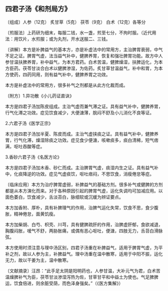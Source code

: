 ## 四君子汤《和剂局方》

〔组成〕人参（12克） 炙甘草（5克） 茯苓（9克） 白术（12克）各等分

〔煎服法〕上药研为细末，每服二钱，水一盏，煎至七分，不拘时服。（近代用法：用饮片，水煎服；或为丸剂，开水送服二、三钱。

〔讲解〕本方是补脾益气的基本方，亦是补虚法中的常用方，主治脾胃衰弱，中气不足之证。脾胃气虚，法当益气补中，健脾养胃，恢复和强壮脾胃功能。故方中人参甘温扶脾养胃，补中益气，为本方君药。白术苦温，健脾燥湿，扶脾运化，为本方臣药。茯苓甘淡合白术以健脾渗湿，为佐药。炙甘草甘温益气，补中和胃，为本方使药，四药同用，则有益气补中，健脾养胃之功效。

本方是补虚法中的常用方，很多补气之剂都是从此方化裁而成。

〔附方〕1.异功散《小儿药证直诀》

本方是四君子汤加陈皮组成。主治气虚而兼气滞之证。具有益气补中，健脾养胃，行气化滞之功效。症见饮食减少，大便溏薄，脘闷不舒及小儿消化不良等证。

2.六君子汤《医学正宗》

本方是四君子汤加半夏、陈皮而成。主治气虚挟痰之证。具有益气补中，健脾养胃，行气化滞，燥湿除痰之功效。症见食少便溏，咳嗽痰多，痰白清稀，短气痞满，呕吐吞酸等症。

3.香砂六君子汤《名医方论》

本方是四君子汤加木香、砂仁而成。主治脾胃气虚，痰湿内生之证。具有益气补中，化痰降逆的功效。症见气虚痰饮，呕吐痞闷，不思饮食，消瘦倦怠等症。

〔临床应用〕本方为治疗脾胃虚弱，补脾益气的基础方剂。很多补气或健脾的方剂都是从本方演化而来。对于各种原因引起的脾胃气虚，运化失调均可加减应用。以面色萎白，饮食减少，舌淡苔白，脉细软或沉缓为辨证要点。

本方加香附、厚朴，具有补脾理气的作用，治脾气运化失常，饮食不思，食少腹胀，精神倦怠，面黄饥瘦。

本方加柴胡、白芍、枳壳、川芎，具有健脾疏肝的作用，治脾虚肝郁，食欲减退，胸腹闷胀，嗳气不舒，两胁胀痛，或偶有恶心呕吐，便溏，四肢无力，舌苔白滑脉弦。

本方使用时须注意与理中汤区别，四君子汤重在补脾益气，适用于脾胃气虚，为平补之剂，故以人参为主，补脾益气。理中汤重在温中散寒，适用于中阳不振，运化无力，故以干姜为主，温中散寒。

〔文献摘录〕汪昂：“此手足太阴是阳明药也，人参甘温，大补元气为君，白术苦温燥脾补气为臣，茯苓甘淡渗湿泻热为佐，甘草甘平和中益土为使也。气足脾脾运，饮食倍进，则余脏受荫，而色泽身强矣。”（《医方集解》）
